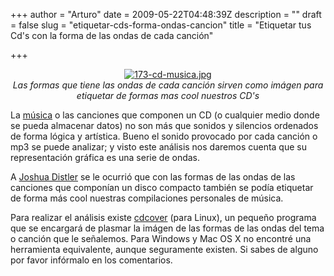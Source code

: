 +++
author = "Arturo"
date = 2009-05-22T04:48:39Z
description = ""
draft = false
slug = "etiquetar-cds-forma-ondas-cancion"
title = "Etiquetar tus Cd's con la forma de las ondas de cada canción"

+++

<p align="center"><a href="http://www.joshuadistler.com/index.php?rp=0&amp;p=97&amp;f=&amp;i=0&amp;neg=0&amp;w=1"><img src="http://geeksan.com/wp-content/uploads/import/173-cd-musica.jpg" alt="173-cd-musica.jpg" /></a><br /><cite>Las formas que tiene las ondas de cada canción sirven como imágen para etiquetar de formas mas <em>cool</em> nuestros CD's</cite></p>

<p>La <a href="http://es.wikipedia.org/wiki/M%C3%BAsica">música</a> o las canciones que componen un CD (o cualquier medio donde se pueda almacenar datos) no son más que sonidos y silencios ordenados de forma lógica y artística. Bueno el sonido provocado por cada canción o mp3 se puede analizar; y visto este análisis nos daremos cuenta que su representación gráfica es una serie de ondas.</p>

<p>A <a href="http://www.joshuadistler.com/">Joshua Distler</a> se le ocurrió que con las formas de las ondas de las canciones que componían un disco compacto también se podía etiquetar de forma más cool nuestras compilaciones personales de música.</p>

<p>Para realizar el análisis existe <a href="http://rjp.github.com/cdcover/">cdcover</a> (para Linux), un pequeño programa que se encargará de plasmar la imágen de las formas de las ondas del tema o canción que le señalemos. Para Windows y Mac OS X no encontré una herramienta equivalente, aunque seguramente existen. Si sabes de alguno por favor infórmalo en los comentarios.</p>